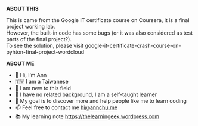 **ABOUT THIS**

This is came from the Google IT certificate course on Coursera, it is a final project working lab.<br/>
However, the built-in code has some bugs (or it was also considered as test parts of the final project?).<br/>
To see the solution, please visit google-it-certificate-crash-course-on-pyhton-final-project-wordcloud<br/>

**ABOUT ME**

- 👋 Hi, I’m Ann
- 🇹🇼 I am a Taiwanese
- 👶 I am new to this field
- 🌱 I have no related background, I am a self-taught learner
- 🎯 My goal is to discover more and help people like me to learn coding
- 📫 Feel free to contact me hi@annchu.me
- 📚 My learning note https://thelearningeek.wordpress.com
